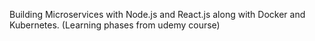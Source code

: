 Building Microservices with Node.js and React.js along with Docker and Kubernetes.
(Learning phases from udemy course)
